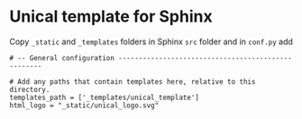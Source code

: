 # Unical template for Sphinx

Copy `_static` and `_templates` folders in Sphinx `src` folder and in `conf.py` add

```
# -- General configuration ---------------------------------------------------

# Add any paths that contain templates here, relative to this directory.
templates_path = ['_templates/unical_template']
html_logo = "_static/unical_logo.svg"
```

